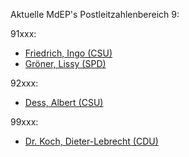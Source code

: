Aktuelle MdEP\'s Postleitzahlenbereich 9:

91xxx:

-   [Friedrich, Ingo
    (CSU)](http://www.ingo-friedrich.de/index.php?menu=kontakt "wikilink")
-   [Gröner, Lissy
    (SPD)](http://www.lissy-groener.de/contact/address.de.htm "wikilink")

92xxx:

-   [Dess, Albert
    (CSU)](http://wwwdb.europarl.eu.int/ep6/owa/whos_mep.data?ipid=0&ilg=DE&iucd=28228&ipolgrp=.&ictry=DE&itempl=&ireturn=&imode= "wikilink")

99xxx:

-   [Dr. Koch, Dieter-Lebrecht
    (CDU)](http://www.europaabgeordneter.de/kontakt.htm "wikilink")
